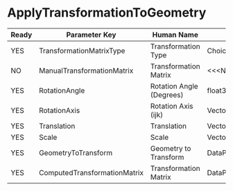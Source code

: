 # ApplyTransformationToGeometry #

| Ready | Parameter Key | Human Name | Parameter Type | Parameter Class |
|-------|---------------|------------|-----------------|----------------|
| YES | TransformationMatrixType | Transformation Type | ChoicesParameter::ValueType | ChoicesParameter |
| NO | ManualTransformationMatrix | Transformation Matrix | <<<NOT_IMPLEMENTED>>> | DynamicTableFilterParameter |
| YES | RotationAngle | Rotation Angle (Degrees) | float32 | Float32Parameter |
| YES | RotationAxis | Rotation Axis (ijk) | VectorFloat32Parameter::ValueType | VectorFloat32Parameter |
| YES | Translation | Translation | VectorFloat32Parameter::ValueType | VectorFloat32Parameter |
| YES | Scale | Scale | VectorFloat32Parameter::ValueType | VectorFloat32Parameter |
| YES | GeometryToTransform | Geometry to Transform | DataPath | DataGroupSelectionParameter |
| YES | ComputedTransformationMatrix | Transformation Matrix | DataPath | ArraySelectionParameter |
